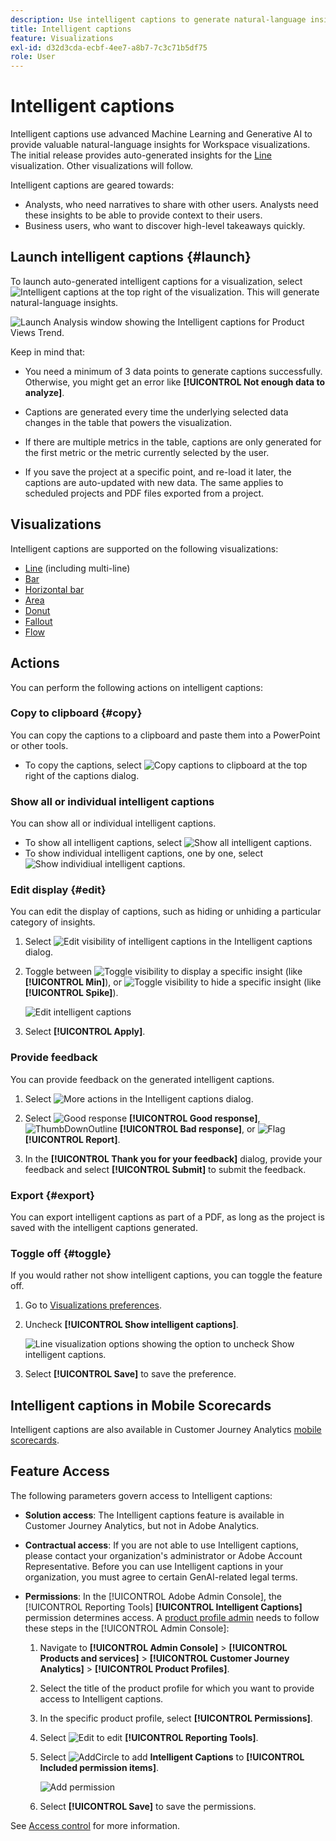 ```yaml
---
description: Use intelligent captions to generate natural-language insights to surface trends within visualizations.
title: Intelligent captions
feature: Visualizations
exl-id: d32d3cda-ecbf-4ee7-a8b7-7c3c71b5df75
role: User
---
```

# Intelligent captions

Intelligent captions use advanced Machine Learning and Generative AI to provide valuable natural-language insights for Workspace visualizations. The initial release provides auto-generated insights for the [Line](line.md) visualization. Other visualizations will follow. 

Intelligent captions are geared towards:

* Analysts, who need narratives to share with other users. Analysts need these insights to be able to provide context to their users.
* Business users, who want to discover high-level takeaways quickly.

## Launch intelligent captions {#launch}

To launch auto-generated intelligent captions for a visualization, select ![Intelligent captions](/help/assets/icons/AI.svg) at the top right of the visualization. This will generate natural-language insights. 

![Launch Analysis window showing the Intelligent captions for Product Views Trend. ](assets/intelligent-captions.gif)


Keep in mind that:

* You need a minimum of 3 data points to generate captions successfully. Otherwise, you might get an error like **[!UICONTROL Not enough data to analyze]**.

* Captions are generated every time the underlying selected data changes in the table that powers the visualization. 

* If there are multiple metrics in the table, captions are only generated for the first metric or the metric currently selected by the user.

* If you save the project at a specific point, and re-load it later, the captions are auto-updated with new data. The same applies to scheduled projects and PDF files exported from a project.


## Visualizations

Intelligent captions are supported on the following visualizations:

* [Line](line.md) (including multi-line)
* [Bar](bar.md)
* [Horizontal bar](horizontal-bar.md)
* [Area](area.md)
* [Donut](donut.md)
* [Fallout](fallout/fallout-flow.md)
* [Flow](c-flow/flow.md)

<!--
Here is an example of what intelligent captions could look like:

![Intelligent captions for Line visualization including Seasonality, Min, Max, Spike, and Decline.](assets/captions.png)
-->

## Actions

You can perform the following actions on intelligent captions:

### Copy to clipboard {#copy}

You can copy the captions to a clipboard and paste them into a PowerPoint or other tools.

* To copy the captions, select ![Copy captions to clipboard](/help/assets/icons/Copy.svg) at the top right of the captions dialog.

### Show all or individual intelligent captions 

You can show all or individual intelligent captions.

* To show all intelligent captions, select ![Show all intelligent captions](/help/assets/icons/Maximize.svg). 
* To show individual intelligent captions, one by one, select ![Show individiual intelligent captions](/help/assets/icons/Minimize.svg).

### Edit display {#edit}

You can edit the display of captions, such as hiding or unhiding a particular category of insights. 

1. Select ![Edit visibility of intelligent captions](/help/assets/icons/EditInLight.svg) in the Intelligent captions dialog.

1. Toggle between ![Toggle visibility](/help/assets/icons/Visibility.svg) to display a specific insight (like **[!UICONTROL Min]**), or ![Toggle visibility](/help/assets/icons/VisibilityOff.svg) to hide a specific insight (like **[!UICONTROL Spike]**).

   ![Edit intelligent captions](assets/edit-intelligent-captions.png)

1. Select **[!UICONTROL Apply]**.


### Provide feedback

You can provide feedback on the generated intelligent captions.

1. Select ![More actions](/help/assets/icons/More.svg) in the Intelligent captions dialog.

1. Select ![Good response](/help/assets/icons/ThumbUpOutline.svg) **[!UICONTROL Good response]**, ![ThumbDownOutline](/help/assets/icons/ThumbDownOutline.svg) **[!UICONTROL Bad response]**, or ![Flag](/help/assets/icons/Flag.svg) **[!UICONTROL Report]**.

1. In the **[!UICONTROL Thank you for your feedback]** dialog, provide your feedback and select **[!UICONTROL Submit]** to submit the feedback.

### Export {#export}

You can export intelligent captions as part of a PDF, as long as the project is saved with the intelligent captions generated.

### Toggle off {#toggle}

If you would rather not show intelligent captions, you can toggle the feature off. 

1. Go to [Visualizations preferences](/help/analysis-workspace/user-preferences.md#visualizations-preferences).
1. Uncheck **[!UICONTROL Show intelligent captions]**.

   ![Line visualization options showing the option to uncheck Show intelligent captions.](assets/toggle-captions.png)

1. Select **[!UICONTROL Save]** to save the preference.


## Intelligent captions in Mobile Scorecards

Intelligent captions are also available in Customer Journey Analytics [mobile scorecards](https://experienceleague.adobe.com/en/docs/analytics-platform/using/cja-dashboards/manage-scorecard#captions).

## Feature Access

The following parameters govern access to Intelligent captions:

* **Solution access**: The Intelligent captions feature is available in Customer Journey Analytics, but not in Adobe Analytics.

* **Contractual access**: If you are not able to use Intelligent captions, please contact your organization's administrator or Adobe Account Representative. Before you can use Intelligent captions in your organization, you must agree to certain GenAI-related legal terms.

* **Permissions**: In the [!UICONTROL Adobe Admin Console], the [!UICONTROL Reporting Tools] **[!UICONTROL Intelligent Captions]** permission determines access. A [product profile admin](https://helpx.adobe.com/enterprise/using/manage-product-profiles.html) needs to follow these steps in the [!UICONTROL Admin Console]:
   1. Navigate to **[!UICONTROL Admin Console]** > **[!UICONTROL Products and services]** > **[!UICONTROL Customer Journey Analytics]** > **[!UICONTROL Product Profiles]**.
   1. Select the title of the product profile for which you want to provide access to Intelligent captions.
   1. In the specific product profile, select **[!UICONTROL Permissions]**.
   1. Select ![Edit](/help/assets/icons/Edit.svg) to edit **[!UICONTROL Reporting Tools]**.
   1. Select ![AddCircle](/help/assets/icons/AddCircle.svg) to add **Intelligent Captions** to **[!UICONTROL Included permission items]**.

      ![Add permission](./assets/intelligent-captions-permissions.png)

   1. Select **[!UICONTROL Save]** to save the permissions.

See [Access control](/help/technotes/access-control.md#access-control) for more information.
